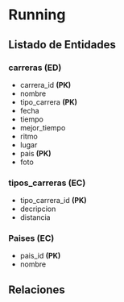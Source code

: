 # Running

## Listado de Entidades

### carreras **(ED)**

- carrera_id **(PK)**
- nombre
- tipo_carrera **(PK)**
- fecha
- tiempo
- mejor_tiempo
- ritmo 
- lugar
- pais **(PK)**
- foto

### tipos_carreras **(EC)**

- tipo_carrera_id **(PK)**
- decripcion
- distancia

### Paises **(EC)**
- pais_id **(PK)**
- nombre

## Relaciones
